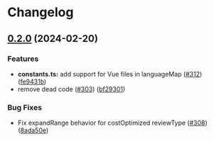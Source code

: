 # Changelog

## [0.2.0](https://github.com/danleyb2/code-review-gpt/compare/v0.1.5...v0.2.0) (2024-02-20)


### Features

* **constants.ts:** add support for Vue files in languageMap ([#312](https://github.com/danleyb2/code-review-gpt/issues/312)) ([fe9431b](https://github.com/danleyb2/code-review-gpt/commit/fe9431becd2cd5debdf05d08c4b64ecb837f647d))
* remove dead code ([#303](https://github.com/danleyb2/code-review-gpt/issues/303)) ([bf29301](https://github.com/danleyb2/code-review-gpt/commit/bf29301c81230519d154b1f16180536fada46018))


### Bug Fixes

* Fix expandRange behavior for costOptimized reviewType ([#308](https://github.com/danleyb2/code-review-gpt/issues/308)) ([8ada50e](https://github.com/danleyb2/code-review-gpt/commit/8ada50e4f5129304330f98f4d9255304eabf21bb))
